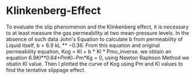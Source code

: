# Klinkenberg-Effect
To evaluate the slip phenomenon and the Klinkenberg effect, it is necessary to at least measure the gas permeability at two mean-pressure levels. In the absence of such data
John's Equation to calculate b from permeability of Liquid itself, b = 6.9 kL ** −0.36. From this equation and original permeability equation, Kog = Kl + b * Kl * Pmo_inverse. 
we obtain an equation 6.9*Kl**0.64+Pm*Kl−Pm*Kg = 0, using Newton Raphson Method we obatin Kl value. Then I plotted the curve of Kog using Pm and Kl values to find the tentative 
slippage effect.

